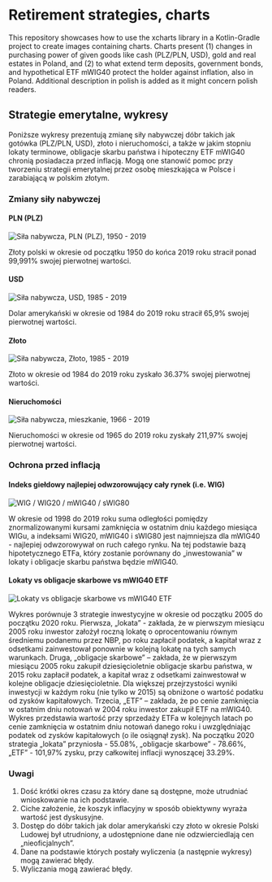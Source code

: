 # Retirement strategies, charts

This repository showcases how to use the xcharts library in a Kotlin-Gradle project to create images containing charts.
Charts present
(1) changes in purchasing power of given goods like cash (PLZ/PLN, USD), gold and real estates in Poland, and
(2) to what extend term deposits, government bonds, and hypothetical ETF mWIG40 protect the holder against inflation, also in Poland.
Additional description in polish is added as it might concern polish readers.

## Strategie emerytalne, wykresy 

Poniższe wykresy prezentują zmianę siły nabywczej dóbr takich jak gotówka (PLZ/PLN, USD), złoto i nieruchomości, a także w jakim stopniu lokaty terminowe, obligacje skarbu państwa i hipoteczny ETF mWIG40 chronią posiadacza przed inflacją.
Mogą one stanowić pomoc przy tworzeniu strategii emerytalnej przez osobę mieszkająca w Polsce i zarabiającą w polskim złotym.

### Zmiany siły nabywczej

#### PLN (PLZ)
![Siła nabywcza, PLN (PLZ), 1950 - 2019](charts/pp_pln_plz_total_1950_2019_logY.png)

Złoty polski w okresie od początku 1950 do końca 2019 roku stracił ponad 99,991% swojej pierwotnej wartości.

#### USD
![Siła nabywcza, USD, 1985 - 2019](charts/pp_usd_total_1985_2019.png)

Dolar amerykański w okresie od 1984 do 2019 roku stracił 65,9% swojej pierwotnej wartości.

#### Złoto
![Siła nabywcza, Złoto, 1985 - 2019](charts/pp_gold_total_1985_2019.png)

Złoto w okresie od 1984 do 2019 roku zyskało 36.37% swojej pierwotnej wartości.

#### Nieruchomości
![Siła nabywcza, mieszkanie, 1966 - 2019](charts/pp_flat_total_1966_2019.png)

Nieruchomości w okresie od 1965 do 2019 roku zyskały 211,97% swojej pierwotnej wartości.

### Ochrona przed inflacją

#### Indeks giełdowy najlepiej odwzorowujący cały rynek (i.e. WIG)
![WIG / WIG20 / mWIG40 / sWIG80](charts/wig_compare_1998_2020.png)

W okresie od 1998 do 2019 roku suma odległości pomiędzy znormalizowanymi kursami zamknięcia w ostatnim dniu każdego miesiąca WIGu, a indeksami WIG20, mWIG40 i sWIG80 jest najmniejsza dla mWIG40 - najlepiej odwzorowywał on ruch całego rynku.
Na tej podstawie bazą hipotetycznego ETFa, który zostanie porównany do „inwestowania” w lokaty i obligacje skarbu państwa będzie mWIG40.

#### Lokaty vs obligacje skarbowe vs mWIG40 ETF
![Lokaty vs obligacje skarbowe vs mWIG40 ETF](charts/investment_strategies_compare_2005_2020.png)

Wykres porównuje 3 strategie inwestycyjne w okresie od początku 2005 do początku 2020 roku.
Pierwsza, „lokata” - zakłada, że w pierwszym miesiącu 2005 roku inwestor założył roczną lokatę o oprocentowaniu równym średniemu podanemu przez NBP, po roku zapłacił podatek, a kapitał wraz z odsetkami zainwestował ponownie w kolejną lokatę na tych samych warunkach.
Druga, „obligacje skarbowe” – zakłada, że w pierwszym miesiącu 2005 roku zakupił dziesięcioletnie obligacje skarbu państwa, w 2015 roku zapłacił podatek, a kapitał wraz z odsetkami zainwestował w kolejne obligacje dziesięcioletnie.
Dla większej przejrzystości wyniki inwestycji w każdym roku (nie tylko w 2015) są obniżone o wartość podatku od zysków kapitałowych.
Trzecia, „ETF” – zakłada, że po cenie zamknięcia w ostatnim dniu notowań w 2004 roku inwestor zakupił ETF na mWIG40.
Wykres przedstawia wartość przy sprzedaży ETFa w kolejnych latach po cenie zamknięcia w ostatnim dniu notowań danego roku i uwzględniając podatek od zysków kapitałowych (o ile osiągnął zysk).
Na początku 2020 strategia „lokata” przyniosła - 55.08%, „obligacje skarbowe” - 78.66%, „ETF” - 101,97% zysku, przy całkowitej inflacji wynoszącej 33.29%.


### Uwagi
1. Dość krótki okres czasu za który dane są dostępne, może utrudniać wnioskowanie na ich podstawie.
2. Ciche założenie, że koszyk inflacyjny w sposób obiektywny wyraża wartość jest dyskusyjne.
3. Dostęp do dóbr takich jak dolar amerykański czy złoto w okresie Polski Ludowej był utrudniony, a udostępnione dane nie odzwierciedlają cen „nieoficjalnych”.
4. Dane na podstawie których postały wyliczenia (a następnie wykresy) mogą zawierać błędy.
5. Wyliczania mogą zawierać błędy.